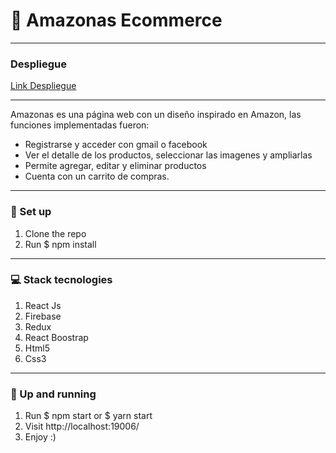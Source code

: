 # 🔭 Amazonas Ecommerce

*********
### Despliegue

[Link Despliegue](https://as-19782.web.app)

*********
Amazonas es una página web con un diseño inspirado en Amazon, las funciones implementadas fueron:

* Registrarse y acceder con gmail o facebook
* Ver el detalle de los productos, seleccionar las imagenes y ampliarlas
* Permite agregar, editar y eliminar productos
* Cuenta con un carrito de compras.

********
### 📡  Set up

1. Clone the repo
2. Run $ npm install

********
### 💻 Stack tecnologies
1. React Js
2. Firebase
3. Redux
4. React Boostrap
5. Html5
6. Css3

********
### 🤠 Up and running

1. Run $ npm start or $ yarn start
2. Visit http://localhost:19006/
3. Enjoy :)

